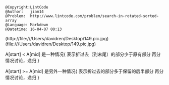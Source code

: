 ```
@Copyright:LintCode
@Author:   jian14
@Problem:  http://www.lintcode.com/problem/search-in-rotated-sorted-array
@Language: Markdown
@Datetime: 16-04-07 00:13
```

(http://file:///Users/davidren/Desktop/149.pic.jpg)(file:///Users/davidren/Desktop/149.pic.jpg)

A[start] < A[mid] 是一种情况{
	表示折过去（到末尾）的部分少于原有部分
	再分情况讨论，递归
}

A[start] >= A[mid] 是另外一种情况{
	表示折过去的部分多于保留的后半部分
	再分情况讨论，递归
}